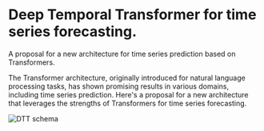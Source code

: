 # Deep Temporal Transformer for time series forecasting. 

A proposal for a new architecture for time series prediction based on Transformers.

The Transformer architecture, originally introduced for natural language processing tasks, has shown promising results in various domains, including time series prediction. Here's a proposal for a new architecture that leverages the strengths of Transformers for time series forecasting.

![DTT schema](https://user-images.githubusercontent.com/92114788/231241965-a09708bf-c472-419e-90ff-d6212c1076dc.png)
